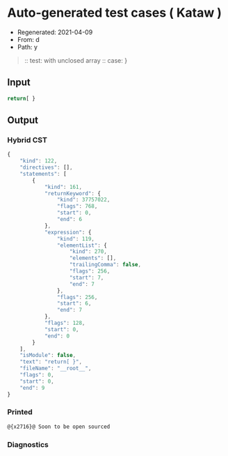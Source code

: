 # Auto-generated test cases ( Kataw )
- Regenerated: 2021-04-09
- From: d
- Path: y
> :: test: with unclosed array
> :: case: }
## Input

`````js
return[ }
`````

## Output

### Hybrid CST

```javascript
{
    "kind": 122,
    "directives": [],
    "statements": [
        {
            "kind": 161,
            "returnKeyword": {
                "kind": 37757022,
                "flags": 768,
                "start": 0,
                "end": 6
            },
            "expression": {
                "kind": 119,
                "elementList": {
                    "kind": 270,
                    "elements": [],
                    "trailingComma": false,
                    "flags": 256,
                    "start": 7,
                    "end": 7
                },
                "flags": 256,
                "start": 6,
                "end": 7
            },
            "flags": 128,
            "start": 0,
            "end": 0
        }
    ],
    "isModule": false,
    "text": "return[ }",
    "fileName": "__root__",
    "flags": 0,
    "start": 0,
    "end": 9
}
```

### Printed

```javascript
@{x2716}@ Soon to be open sourced
```

### Diagnostics

```javascript

```

